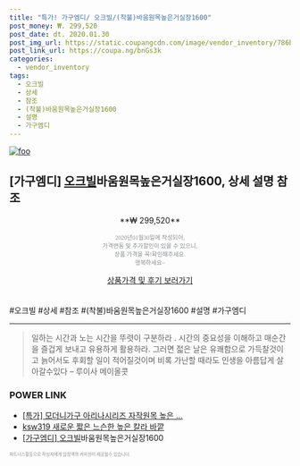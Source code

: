 ```yaml
--- 
title: "특가! 가구엠디/ 오크빌/(착불)바움원목높은거실장1600" 
post_money: ₩. 299,520 
post_date: dt. 2020.01.30 
post_img_url: https://static.coupangcdn.com/image/vendor_inventory/786b/2d794ee4112127c48a34c4e1e3d2af48e597a1af026a0dcb097ff9a033f3.jpg 
post_link_url: https://coupa.ng/bnGs3k 
categories: 
  - vendor_inventory 
tags: 
  - 오크빌 
  - 상세 
  - 참조 
  - (착불)바움원목높은거실장1600 
  - 설명 
  - 가구엠디 
--- 
```

[![foo](https://static.coupangcdn.com/image/vendor_inventory/786b/2d794ee4112127c48a34c4e1e3d2af48e597a1af026a0dcb097ff9a033f3.jpg)](https://coupa.ng/bnGs3k) 

## [가구엠디] [오크빌](착불)바움원목높은거실장1600, 상세 설명 참조 
<p style="text-align: center;">**₩ 299,520**</p> 
<p style="text-align: center;"><span style="color: #898c8f; font-family: Georgia,Times,serif; font-size: 0.75em;">2020년01월30일에 작성되어, <br>가격변동 및 추가할인이 있을 수 있으니,<br> 상품 가격을 꼭!확인해주세요.<br>행복하세요~</span> 
</p>	 
<div markdown="0" style="text-align: center;"><a href="https://coupa.ng/bnGs3k" class="btn btn--success">상품가격 및 후기 보러가기</a></div> 
<br><br> 
  #오크빌 #상세 #참조 #(착불)바움원목높은거실장1600 #설명 #가구엠디 
<hr> 

> 일하는 시간과 노는 시간을 뚜렷이 구분하라 . 시간의 중요성을 이해하고 매순간을 즐겁게 보내고 유용하게 활용하라. 그러면 젋은 날은 유쾌함으로 가득찰것이고 늙어서도 후회할 일이 적어질것이며 비록 가난할 때라도 인생을 아름답게 살아갈수있다  – 루이사 메이올콧 


### POWER LINK

* <a href="https://blog.naver.com/an0733/221790656093" target="_blank">[특가] 모더니가구 아리나시리즈 자작원목 높은 ...</a>
* <a href="https://blog.naver.com/fasyy4321/221787909201" target="_blank">ksw319 새로운 짧은 느슨한 높은 칼라 바깥</a>
* <a href="https://blog.naver.com/fasyy4321/221790736335" target="_blank">[가구엠디] [오크빌](착불)바움원목높은거실장1600</a>

<span style="color: #898c8f; font-family: Georgia,Times,serif; font-size: 0.55em;">파트너스활동으로 작성자에게 일정액의 커미션이 제공될수 있습니다.</span> 
